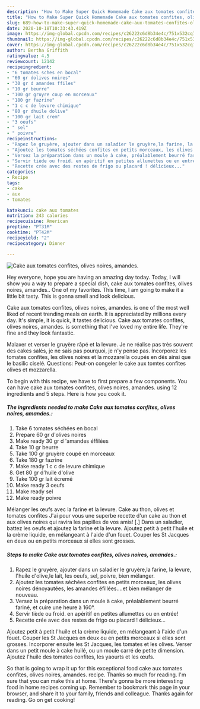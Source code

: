```yaml
---
description: "How to Make Super Quick Homemade Cake aux tomates confites, olives noires, amandes."
title: "How to Make Super Quick Homemade Cake aux tomates confites, olives noires, amandes."
slug: 689-how-to-make-super-quick-homemade-cake-aux-tomates-confites-olives-noires-amandes
date: 2020-10-18T10:33:43.419Z
image: https://img-global.cpcdn.com/recipes/c26222c6d8b34e4c/751x532cq70/cake-aux-tomates-confites-olives-noires-amandes-photo-principale-de-la-recette.jpg
thumbnail: https://img-global.cpcdn.com/recipes/c26222c6d8b34e4c/751x532cq70/cake-aux-tomates-confites-olives-noires-amandes-photo-principale-de-la-recette.jpg
cover: https://img-global.cpcdn.com/recipes/c26222c6d8b34e4c/751x532cq70/cake-aux-tomates-confites-olives-noires-amandes-photo-principale-de-la-recette.jpg
author: Bertha Griffith
ratingvalue: 4.5
reviewcount: 12142
recipeingredient:
- "6 tomates sches en bocal"
- "60 gr dolives noires"
- "30 gr d amandes ffiles"
- "10 gr beurre"
- "100 gr gruyre coup en morceaux"
- "180 gr fazrine"
- "1 c c de levure chimique"
- "80 gr dhuile dolive"
- "100 gr lait crem"
- "3 oeufs"
- " sel"
- " poivre"
recipeinstructions:
- "Rapez le gruyère, ajouter dans un saladier le gruyère,la farine, la levure, l&#39;huile d&#39;olive,le lait, les oeufs, sel, poivre, bien mélanger."
- "Ajoutez les tomates séchées confites en petits morceaux, les olives noires dénoyautées, les amandes éfillées....et bien mélanger de nouveau."
- "Versez la préparation dans un moule à cake, préalablement beurré fariné, et cuire une heure à 160°."
- "Servir tiède ou froid. en apéritif en petites allumettes ou en entrée!"
- "Recette crée avec des restes de frigo ou placard ! délicieux..."
categories:
- Recipe
tags:
- cake
- aux
- tomates

katakunci: cake aux tomates 
nutrition: 243 calories
recipecuisine: American
preptime: "PT31M"
cooktime: "PT42M"
recipeyield: "2"
recipecategory: Dinner

---
```



![Cake aux tomates confites, olives noires, amandes.](https://img-global.cpcdn.com/recipes/c26222c6d8b34e4c/751x532cq70/cake-aux-tomates-confites-olives-noires-amandes-photo-principale-de-la-recette.jpg)

Hey everyone, hope you are having an amazing day today. Today, I will show you a way to prepare a special dish, cake aux tomates confites, olives noires, amandes.. One of my favorites. This time, I am going to make it a little bit tasty. This is gonna smell and look delicious.

Cake aux tomates confites, olives noires, amandes. is one of the most well liked of recent trending meals on earth. It is appreciated by millions every day. It's simple, it is quick, it tastes delicious. Cake aux tomates confites, olives noires, amandes. is something that I've loved my entire life. They're fine and they look fantastic.

Malaxer et verser le gruyère râpé et la levure. Je ne réalise pas très souvent des cakes salés, je ne sais pas pourquoi, je n&#39;y pense pas. Incorporez les tomates confites, les olives noires et la mozzarella coupés en dés ainsi que le basilic ciselé. Questions: Peut-on congeler le cake aux tomtes confites olives et mozzarella.


To begin with this recipe, we have to first prepare a few components. You can have cake aux tomates confites, olives noires, amandes. using 12 ingredients and 5 steps. Here is how you cook it.

<!--inarticleads1-->

##### The ingredients needed to make Cake aux tomates confites, olives noires, amandes.:

1. Take 6 tomates séchées en bocal
1. Prepare 60 gr d&#39;olives noires
1. Make ready 30 gr d &#39;amandes éffilées
1. Take 10 gr beurre
1. Take 100 gr gruyère coupé en morceaux
1. Take 180 gr fazrine
1. Make ready 1 c c de levure chimique
1. Get 80 gr d&#39;huile d&#39;olive
1. Take 100 gr lait écremé
1. Make ready 3 oeufs
1. Make ready  sel
1. Make ready  poivre


Mélanger les œufs avec la farine et la levure. Cake au thon, olives et tomates confites J&#39;ai pour vous une superbe recette d&#39;un cake au thon et aux olives noires qui ravira les papilles de vos amis! [.] Dans un saladier, battez les oeufs et ajoutez la farine et la levure. Ajoutez petit à petit l&#39;huile et la crème liquide, en mélangeant à l&#39;aide d&#39;un fouet. Couper les St Jacques en deux ou en petits morceaux si elles sont grosses. 

<!--inarticleads2-->

##### Steps to make Cake aux tomates confites, olives noires, amandes.:

1. Rapez le gruyère, ajouter dans un saladier le gruyère,la farine, la levure, l&#39;huile d&#39;olive,le lait, les oeufs, sel, poivre, bien mélanger.
1. Ajoutez les tomates séchées confites en petits morceaux, les olives noires dénoyautées, les amandes éfillées....et bien mélanger de nouveau.
1. Versez la préparation dans un moule à cake, préalablement beurré fariné, et cuire une heure à 160°.
1. Servir tiède ou froid. en apéritif en petites allumettes ou en entrée!
1. Recette crée avec des restes de frigo ou placard ! délicieux...


Ajoutez petit à petit l&#39;huile et la crème liquide, en mélangeant à l&#39;aide d&#39;un fouet. Couper les St Jacques en deux ou en petits morceaux si elles sont grosses. Incorporer ensuite les St Jacques, les tomates et les olives. Verser dans un petit moule à cake huilé, ou un moule carré de petite dimension. Ajoutez l&#39;huile des tomates confites, les yaourts et les œufs. 

So that is going to wrap it up for this exceptional food cake aux tomates confites, olives noires, amandes. recipe. Thanks so much for reading. I'm sure that you can make this at home. There's gonna be more interesting food in home recipes coming up. Remember to bookmark this page in your browser, and share it to your family, friends and colleague. Thanks again for reading. Go on get cooking!
